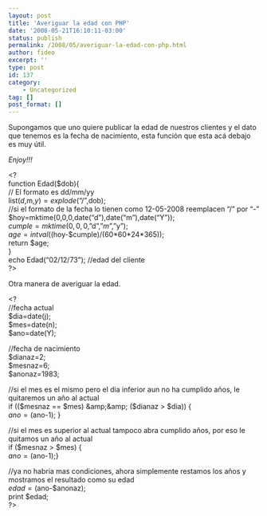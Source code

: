 ```yaml
---
layout: post
title: 'Averiguar la edad con PHP'
date: '2008-05-21T16:10:11-03:00'
status: publish
permalink: /2008/05/averiguar-la-edad-con-php.html
author: fideo
excerpt: ''
type: post
id: 137
category:
    - Uncategorized
tag: []
post_format: []
---
```

Supongamos que uno quiere publicar la edad de nuestros clientes y el dato que tenemos es la fecha de nacimiento, esta función que esta acá debajo es muy útil.

*Enjoy!!!*

&lt;?  
function Edad($dob){  
// El formato es dd/mm/yy  
list($d,$m,$y)=explode(“/”,$dob);  
//si el formato de la fecha lo tienen como 12-05-2008 reemplacen “/” por “-”  
$hoy=mktime(0,0,0,date(“d”),date(“m”),date(“Y”));  
$cumple=mktime(0,0,0,”$d”,”$m”,”$y”);  
$age=intval(($hoy-$cumple)/(60\*60\*24\*365));  
return $age;  
}  
echo Edad(“02/12/73”); //edad del cliente  
?&gt;

Otra manera de averiguar la edad.

&lt;?  
//fecha actual  
$dia=date(j);  
$mes=date(n);  
$ano=date(Y);

//fecha de nacimiento  
$dianaz=2;  
$mesnaz=6;  
$anonaz=1983;

//si el mes es el mismo pero el dia inferior aun no ha cumplido años, le quitaremos un año al actual  
if (($mesnaz == $mes) &amp;&amp; ($dianaz &gt; $dia)) {  
$ano=($ano-1); }

//si el mes es superior al actual tampoco abra cumplido años, por eso le quitamos un año al actual  
if ($mesnaz &gt; $mes) {  
$ano=($ano-1);}

//ya no habria mas condiciones, ahora simplemente restamos los años y mostramos el resultado como su edad  
$edad=($ano-$anonaz);  
print $edad;  
?&gt;
